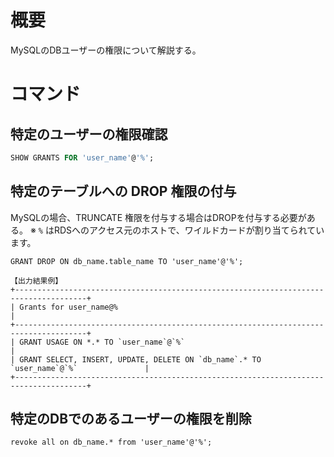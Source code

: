 # 概要
MySQLのDBユーザーの権限について解説する。

# コマンド
## 特定のユーザーの権限確認
```SQL
SHOW GRANTS FOR 'user_name'@'%';
```

## 特定のテーブルへの DROP 権限の付与
MySQLの場合、TRUNCATE 権限を付与する場合はDROPを付与する必要がある。
※ ```%``` はRDSへのアクセス元のホストで、ワイルドカードが割り当てられています。
```
GRANT DROP ON db_name.table_name TO 'user_name'@'%';

【出力結果例】
+--------------------------------------------------------------------------------------+
| Grants for user_name@%                                                               |
+--------------------------------------------------------------------------------------+
| GRANT USAGE ON *.* TO `user_name`@`%`                                                |
| GRANT SELECT, INSERT, UPDATE, DELETE ON `db_name`.* TO `user_name`@`%`               |
+--------------------------------------------------------------------------------------+
```

## 特定のDBでのあるユーザーの権限を削除
```
revoke all on db_name.* from 'user_name'@'%';
```

